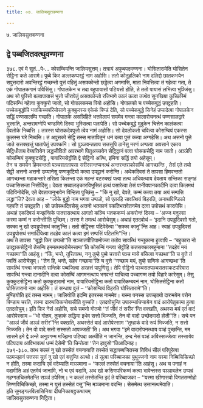 ```yaml
---
title: ०७. जालियसुत्तवण्णना

---
```

७. जालियसुत्तवण्णना  


## द्वे पब्बजितवत्थुवण्णना

३७८. एवं मे सुतं…पे॰… कोसम्बियन्ति जालियसुत्तम्। तत्रायं अपुब्बपदवण्णना। घोसितारामेति घोसितेन सेट्ठिना कते आरामे। पुब्बे किर अल्लकप्परट्ठं नाम अहोसि। ततो कोतूहलिको नाम दलिद्दो छातकभयेन सपुत्तदारो अवन्तिरट्ठं गच्छन्तो पुत्तं वहितुं असक्कोन्तो छड्डेत्वा अगमासि, माता निवत्तित्वा तं गहेत्वा गता, ते एकं गोपालकगामं पविसिंसु। गोपालकेन च तदा बहुपायासो पटियत्तो होति, ते ततो पायासं लभित्वा भुञ्जिंसु। अथ सो पुरिसो बलवपायासं भुत्तो जीरापेतुं असक्कोन्तो रत्तिभागे कालं कत्वा तत्थेव सुनखिया कुच्छिस्मिं पटिसन्धिं गहेत्वा कुक्कुरो जातो, सो गोपालकस्स पियो अहोसि। गोपालको च पच्चेकबुद्धं उपट्ठहति। पच्चेकबुद्धोपि भत्तकिच्चपरियोसाने कुक्कुरस्स एकेकं पिण्डं देति, सो पच्चेकबुद्धे सिनेहं उप्पादेत्वा गोपालकेन सद्धिं पण्णसालम्पि गच्छति। गोपालके असन्निहिते भत्तवेलायं सयमेव गन्त्वा कालारोचनत्थं पण्णसालद्वारे भुस्सति, अन्तरामग्गेपि चण्डमिगे दिस्वा भुस्सित्वा पलापेति। सो पच्चेकबुद्धे मुदुकेन चित्तेन कालंकत्वा देवलोके निब्बत्ति । तत्रस्स घोसकदेवपुत्तो त्वेव नामं अहोसि। सो देवलोकतो चवित्वा कोसम्बियं एकस्स कुलस्स घरे निब्बत्ति। तं अपुत्तको सेट्ठि तस्स मातापितूनं धनं दत्वा पुत्तं कत्वा अग्गहेसि। अथ अत्तनो पुत्ते जाते सत्तक्खत्तुं घातापेतुं उपक्कमि। सो पुञ्ञवन्तताय सत्तसुपि ठानेसु मरणं अप्पत्वा अवसाने एकाय सेट्ठिधीताय वेय्यत्तियेन लद्धजीवितो अपरभागे पितुअच्चयेन सेट्ठिट्ठानं पत्वा घोसकसेट्ठि नाम जातो। अञ्ञेपि कोसम्बियं कुक्कुटसेट्ठि , पावारियसेट्ठीति द्वे सेट्ठिनो अत्थि, इमिना सद्धिं तयो अहेसुम्।  
तेन च समयेन हिमवन्ततो पञ्चसततापसा सरीरसन्तप्पनत्थं अन्तरन्तराकोसम्बिं आगच्छन्ति , तेसं एते तयो सेट्ठी अत्तनो अत्तनो उय्यानेसु पण्णकुटियो कत्वा उपट्ठानं करोन्ति। अथेकदिवसं ते तापसा हिमवन्ततो आगच्छन्ता महाकन्तारे तसिता किलन्ता एकं महन्तं वटरुक्खं पत्वा तत्थ अधिवत्थाय देवताय सन्तिका सङ्गहं पच्चासिसन्ता निसीदिंसु। देवता सब्बालङ्कारविभूसितं हत्थं पसारेत्वा तेसं पानीयपानकादीनि दत्वा किलमथं पटिविनोदेसि, एते देवतायानुभावेन विम्हिता पुच्छिंसु – ‘‘किं नु खो, देवते, कम्मं कत्वा तया अयं सम्पत्ति लद्धा’’ति? देवता आह – ‘‘लोके बुद्धो नाम भगवा उप्पन्नो, सो एतरहि सावत्थियं विहरति, अनाथपिण्डिको गहपति तं उपट्ठहति। सो उपोसथदिवसेसु अत्तनो भतकानं पकतिभत्तवेतनमेव दत्वा उपोसथं कारापेसि। अथाहं एकदिवसं मज्झन्हिके पातरासत्थाय आगतो कञ्चि भतककम्मं अकरोन्तं दिस्वा – ‘अज्ज मनुस्सा कस्मा कम्मं न करोन्ती’ति पुच्छिम्। तस्स मे तमत्थं आरोचेसुम्। अथाहं एतदवोचं – ‘इदानि उपड्ढदिवसो गतो, सक्का नु खो उपड्ढुपोसथं कातु’न्ति। ततो सेट्ठिस्स पटिवेदेत्वा ‘‘सक्का कातु’’न्ति आह। स्वाहं उपड्ढदिवसं उपड्ढुपोसथं समादियित्वा तदहेव कालं कत्वा इमं सम्पत्तिं पटिलभि’’न्ति।  
अथ ते तापसा ‘‘बुद्धो किर उप्पन्नो’’ति सञ्जातपीतिपामोज्जा ततोव सावत्थिं गन्तुकामा हुत्वापि – ‘‘बहुकारा नो उपट्ठाकसेट्ठिनो तेसम्पि इममत्थमारोचेस्सामा’’ति कोसम्बिं गन्त्वा सेट्ठीहि कतसक्कारबहुमाना ‘‘तदहेव मयं गच्छामा’’ति आहंसु। ‘‘किं, भन्ते, तुरितात्थ, ननु तुम्हे पुब्बे चत्तारो पञ्च मासे वसित्वा गच्छथा’’ति च वुत्ते तं पवत्तिं आरोचेसुम्। ‘‘तेन हि, भन्ते, सहेव गच्छामा’’ति च वुत्ते ‘‘गच्छाम मयं, तुम्हे सणिकं आगच्छथा’’ति सावत्थिं गन्त्वा भगवतो सन्तिके पब्बजित्वा अरहत्तं पापुणिंसु। तेपि सेट्ठिनो पञ्चसतपञ्चसतसकटपरिवारा सावत्थिं गन्त्वा दानादीनि दत्वा कोसम्बिं आगमनत्थाय भगवन्तं याचित्वा पच्चागम्म तयो विहारे कारेसुम्। तेसु कुक्कुटसेट्ठिना कतो कुक्कुटारामो नाम, पावारियसेट्ठिना कतो पावारिकम्बवनं नाम, घोसितसेट्ठिना कतो घोसितारामो नाम अहोसि। तं सन्धाय वुत्तं – ‘‘कोसम्बियं विहरति घोसितारामे’’ति।  
मुण्डियोति इदं तस्स नामम्। जालियोति इदम्पि इतरस्स नाममेव। यस्मा पनस्स उपज्झायो दारुमयेन पत्तेन पिण्डाय चरति, तस्मा दारुपत्तिकन्तेवासीति वुच्चति। एतदवोचुन्ति उपारम्भाधिप्पायेन वादं आरोपेतुकामा हुत्वा एतदवोचुम्। इति किर नेसं अहोसि, सचे समणो गोतमो ‘‘तं जीवं तं सरीर’’न्ति वक्खति, अथस्स मयं एतं वादं आरोपेस्साम – ‘‘भो गोतम, तुम्हाकं लद्धिया इधेव सत्तो भिज्जति, तेन वो वादो उच्छेदवादो होती’’ति। सचे पन ‘‘अञ्ञं जीवं अञ्ञं सरीर’’न्ति वक्खति, अथस्सेतं वादं आरोपेस्साम ‘‘तुम्हाकं वादे रूपं भिज्जति, न सत्तो भिज्जति। तेन वो वादे सत्तो सस्सतो आपज्जती’’ति। अथ भगवा ‘‘इमे वादारोपनत्थाय पञ्हं पुच्छन्ति, मम सासने इमे द्वे अन्ते अनुपगम्म मज्झिमा पटिपदा अत्थीति न जानन्ति, हन्द नेसं पञ्हं अविस्सज्जेत्वा तस्सायेव पटिपदाय आविभावत्थं धम्मं देसेमी’’ति चिन्तेत्वा ‘‘तेन हावुसो’’तिआदिमाह।  
३७९-३८०. तत्थ कल्लं नु खो तस्सेतं वचनायाति तस्सेतं सद्धापब्बजितस्स तिविधं सीलं परिपूरेत्वा पठमज्झानं पत्तस्स युत्तं नु खो एतं वत्तुन्ति अत्थो। तं सुत्वा परिब्बाजका पुथुज्जनो नाम यस्मा निब्बिचिकिच्छो न होति, तस्मा कदाचि एवं वदेय्याति मञ्ञमाना – ‘‘कल्लं तस्सेतं वचनाया’’ति आहंसु। अथ च पनाहं न वदामीति अहं एतमेवं जानामि, नो च एवं वदामि, अथ खो कसिणपरिकम्मं कत्वा भावेन्तस्स पञ्ञाबलेन उप्पन्नं महग्गतचित्तमेतन्ति सञ्ञं ठपेसिम्। न कल्लं तस्सेतन्ति इदं ते परिब्बाजका – ‘‘यस्मा खीणासवो विगतसम्मोहो तिण्णविचिकिच्छो, तस्मा न युत्तं तस्सेतं वत्तु’’न्ति मञ्ञमाना वदन्ति। सेसमेत्थ उत्तानत्थमेवाति।  
इति सुमङ्गलविलासिनिया दीघनिकायट्ठकथायम्  
जालियसुत्तवण्णना निट्ठिता।  